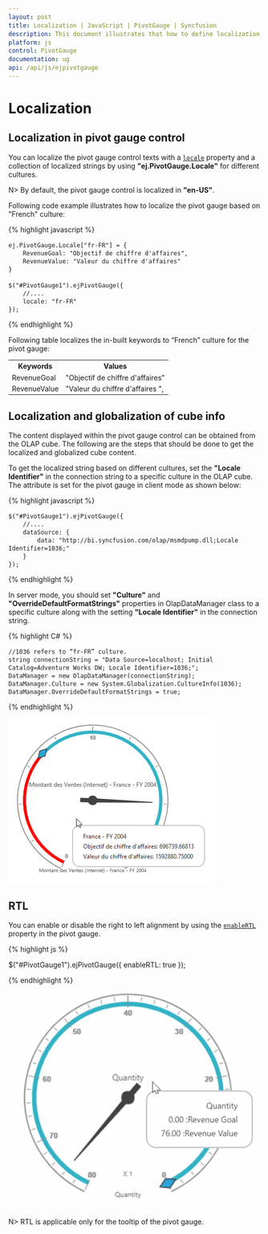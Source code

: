```yaml
---
layout: post
title: Localization | JavaScript | PivotGauge | Syncfusion
description: This document illustrates that how to define localization with respective to the modes in JavaScript PivotGauge control
platform: js
control: PivotGauge
documentation: ug
api: /api/js/ejpivotgauge
---
```


# Localization

## Localization in pivot gauge control

 You can localize the pivot gauge control texts with a [`locale`](../api/ejpivotgauge#members:locale) property and a collection of localized strings by using **"ej.PivotGauge.Locale"** for different cultures.
 
 N> By default, the pivot gauge control is localized in **"en-US"**.

Following code example illustrates how to localize the pivot gauge based on "French" culture:

{% highlight javascript %}

    ej.PivotGauge.Locale["fr-FR"] = {
        RevenueGoal: "Objectif de chiffre d'affaires",
        RevenueValue: "Valeur du chiffre d'affaires"
    }

    $("#PivotGauge1").ejPivotGauge({
        //....
        locale: "fr-FR"
    });

{% endhighlight %}

Following table localizes the in-built keywords to “French” culture for the pivot gauge:

<table>
<tr>
<th>
Keywords</th><th>
Values</th></tr>
<tr>
<td>
RevenueGoal</td><td>
"Objectif de chiffre d'affaires"</td></tr>
<tr>
<td>
RevenueValue</td><td>
"Valeur du chiffre d'affaires ",</td></tr>
</table>

## Localization and globalization of cube info

The content displayed within the pivot gauge control can be obtained from the OLAP cube. The following are the steps that should be done to get the localized and globalized cube content.

To get the localized string based on different cultures, set the **"Locale Identifier"** in the connection string to a specific culture in the OLAP cube. The attribute is set for the pivot gauge in client mode as shown below:

{% highlight javascript %}

    $("#PivotGauge1").ejPivotGauge({
        //....
        dataSource: {
            data: "http://bi.syncfusion.com/olap/msmdpump.dll;Locale Identifier=1036;"
        }
    });

{% endhighlight %}

In server mode, you should set **"Culture"** and **"OverrideDefaultFormatStrings"** properties in OlapDataManager class to a specific culture along with the setting **"Locale Identifier"** in the connection string.

{% highlight C# %}

    //1036 refers to “fr-FR” culture.
    string connectionString = "Data Source=localhost; Initial Catalog=Adventure Works DW; Locale Identifier=1036;";
    DataManager = new OlapDataManager(connectionString);
    DataManager.Culture = new System.Globalization.CultureInfo(1036);
    DataManager.OverrideDefaultFormatStrings = true;

{% endhighlight %}

![Localization in JavaScript pivot gauge control](Localization_images/Localization.png)

## RTL
You can enable or disable the right to left alignment by using the [`enableRTL`](/api/js/ejpivotgauge#members:enablertl) property in the pivot gauge.

{% highlight js %}

$("#PivotGauge1").ejPivotGauge({
      enableRTL: true
 });

{% endhighlight %}

![RTL in JavaScript pivot gauge control](Localization_images/RTL.png)

N> RTL is applicable only for the tooltip of the pivot gauge.
